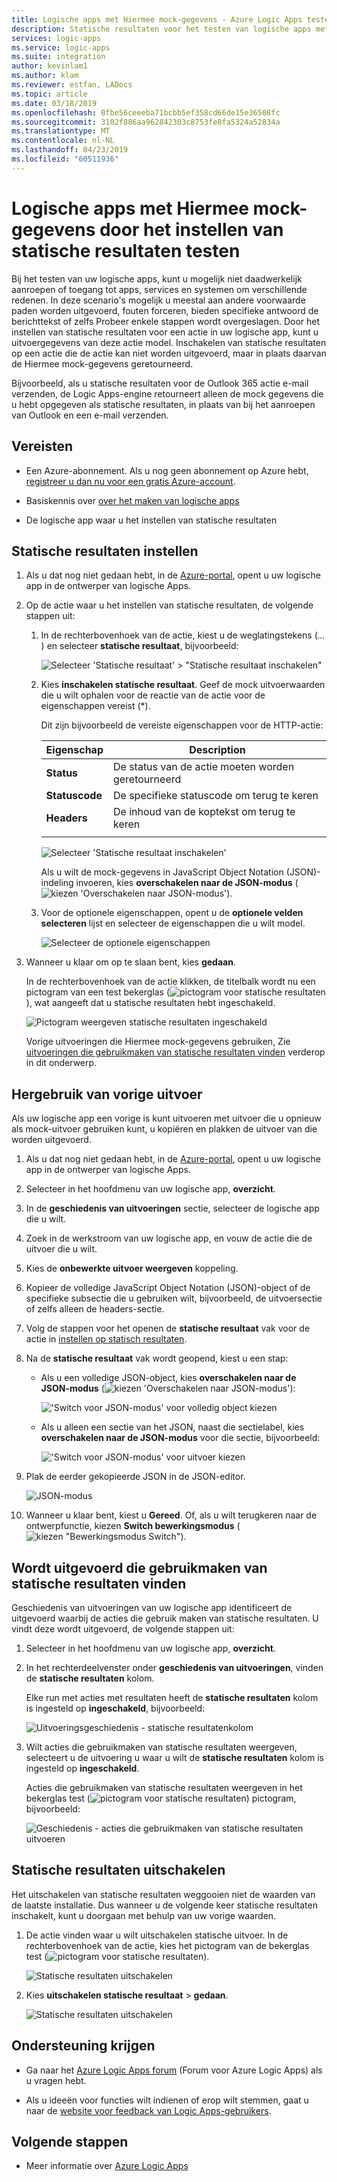 ```yaml
---
title: Logische apps met Hiermee mock-gegevens - Azure Logic Apps testen
description: Statische resultaten voor het testen van logische apps met Hiermee mock-gegevens zonder die betrekking hebben op de productie-omgevingen instellen
services: logic-apps
ms.service: logic-apps
ms.suite: integration
author: kevinlam1
ms.author: klam
ms.reviewer: estfan, LADocs
ms.topic: article
ms.date: 03/18/2019
ms.openlocfilehash: 0fbe56ceeeba71bcbb5ef358cd66de15e36508fc
ms.sourcegitcommit: 3102f886aa962842303c8753fe8fa5324a52834a
ms.translationtype: MT
ms.contentlocale: nl-NL
ms.lasthandoff: 04/23/2019
ms.locfileid: "60511936"
---
```

# <a name="test-logic-apps-with-mock-data-by-setting-up-static-results"></a>Logische apps met Hiermee mock-gegevens door het instellen van statische resultaten testen

Bij het testen van uw logische apps, kunt u mogelijk niet daadwerkelijk aanroepen of toegang tot apps, services en systemen om verschillende redenen. In deze scenario's mogelijk u meestal aan andere voorwaarde paden worden uitgevoerd, fouten forceren, bieden specifieke antwoord de berichttekst of zelfs Probeer enkele stappen wordt overgeslagen. Door het instellen van statische resultaten voor een actie in uw logische app, kunt u uitvoergegevens van deze actie model. Inschakelen van statische resultaten op een actie die de actie kan niet worden uitgevoerd, maar in plaats daarvan de Hiermee mock-gegevens geretourneerd.

Bijvoorbeeld, als u statische resultaten voor de Outlook 365 actie e-mail verzenden, de Logic Apps-engine retourneert alleen de mock gegevens die u hebt opgegeven als statische resultaten, in plaats van bij het aanroepen van Outlook en een e-mail verzenden.

## <a name="prerequisites"></a>Vereisten

* Een Azure-abonnement. Als u nog geen abonnement op Azure hebt, <a href="https://azure.microsoft.com/free/" target="_blank">registreer u dan nu voor een gratis Azure-account</a>.

* Basiskennis over [over het maken van logische apps](../logic-apps/quickstart-create-first-logic-app-workflow.md)

* De logische app waar u het instellen van statische resultaten

<a name="set-up-static-results"></a>

## <a name="set-up-static-results"></a>Statische resultaten instellen

1. Als u dat nog niet gedaan hebt, in de [Azure-portal](https://portal.azure.com), opent u uw logische app in de ontwerper van logische Apps.

1. Op de actie waar u het instellen van statische resultaten, de volgende stappen uit: 

   1. In de rechterbovenhoek van de actie, kiest u de weglatingstekens (*...* ) en selecteer **statische resultaat**, bijvoorbeeld:

      ![Selecteer 'Statische resultaat' > "Statische resultaat inschakelen"](./media/test-logic-apps-mock-data-static-results/select-static-result.png)

   1. Kies **inschakelen statische resultaat**. Geef de mock uitvoerwaarden die u wilt ophalen voor de reactie van de actie voor de eigenschappen vereist (*).

      Dit zijn bijvoorbeeld de vereiste eigenschappen voor de HTTP-actie:

      | Eigenschap | Description |
      |----------|-------------|
      | **Status** | De status van de actie moeten worden geretourneerd |
      | **Statuscode** | De specifieke statuscode om terug te keren |
      | **Headers** | De inhoud van de koptekst om terug te keren |
      |||

      ![Selecteer 'Statische resultaat inschakelen'](./media/test-logic-apps-mock-data-static-results/enable-static-result.png)

      Als u wilt de mock-gegevens in JavaScript Object Notation (JSON)-indeling invoeren, kies **overschakelen naar de JSON-modus** (![kiezen 'Overschakelen naar JSON-modus'](./media/test-logic-apps-mock-data-static-results/switch-to-json-mode-button.png)).

   1. Voor de optionele eigenschappen, opent u de **optionele velden selecteren** lijst en selecteer de eigenschappen die u wilt model.

      ![Selecteer de optionele eigenschappen](./media/test-logic-apps-mock-data-static-results/optional-properties.png)

1. Wanneer u klaar om op te slaan bent, kies **gedaan**.

   In de rechterbovenhoek van de actie klikken, de titelbalk wordt nu een pictogram van een test bekerglas (![pictogram voor statische resultaten](./media/test-logic-apps-mock-data-static-results/static-results-test-beaker-icon.png)), wat aangeeft dat u statische resultaten hebt ingeschakeld.

   ![Pictogram weergeven statische resultaten ingeschakeld](./media/test-logic-apps-mock-data-static-results/static-results-enabled.png)

   Vorige uitvoeringen die Hiermee mock-gegevens gebruiken, Zie [uitvoeringen die gebruikmaken van statische resultaten vinden](#find-runs-mock-data) verderop in dit onderwerp.

<a name="reuse-sample-outputs"></a>

## <a name="reuse-previous-outputs"></a>Hergebruik van vorige uitvoer

Als uw logische app een vorige is kunt uitvoeren met uitvoer die u opnieuw als mock-uitvoer gebruiken kunt, u kopiëren en plakken de uitvoer van die worden uitgevoerd.

1. Als u dat nog niet gedaan hebt, in de [Azure-portal](https://portal.azure.com), opent u uw logische app in de ontwerper van logische Apps.

1. Selecteer in het hoofdmenu van uw logische app, **overzicht**.

1. In de **geschiedenis van uitvoeringen** sectie, selecteer de logische app die u wilt.

1. Zoek in de werkstroom van uw logische app, en vouw de actie die de uitvoer die u wilt.

1. Kies de **onbewerkte uitvoer weergeven** koppeling.

1. Kopieer de volledige JavaScript Object Notation (JSON)-object of de specifieke subsectie die u gebruiken wilt, bijvoorbeeld, de uitvoersectie of zelfs alleen de headers-sectie.

1. Volg de stappen voor het openen de **statische resultaat** vak voor de actie in [instellen op statisch resultaten](#set-up-static-results).

1. Na de **statische resultaat** vak wordt geopend, kiest u een stap:

   * Als u een volledige JSON-object, kies **overschakelen naar de JSON-modus** (![kiezen 'Overschakelen naar JSON-modus'](./media/test-logic-apps-mock-data-static-results/switch-to-json-mode-button.png)):

     !['Switch voor JSON-modus' voor volledig object kiezen](./media/test-logic-apps-mock-data-static-results/switch-to-json-mode-button-complete.png)

   * Als u alleen een sectie van het JSON, naast die sectielabel, kies **overschakelen naar de JSON-modus** voor die sectie, bijvoorbeeld:

     !['Switch voor JSON-modus' voor uitvoer kiezen](./media/test-logic-apps-mock-data-static-results/switch-to-json-mode-button-outputs.png)

1. Plak de eerder gekopieerde JSON in de JSON-editor.

   ![JSON-modus](./media/test-logic-apps-mock-data-static-results/json-editing-mode.png)

1. Wanneer u klaar bent, kiest u **Gereed**. Of, als u wilt terugkeren naar de ontwerpfunctie, kiezen **Switch bewerkingsmodus** (![kiezen "Bewerkingsmodus Switch"](./media/test-logic-apps-mock-data-static-results/switch-editor-mode-button.png)).

<a name="find-runs-mock-data"></a>

## <a name="find-runs-that-use-static-results"></a>Wordt uitgevoerd die gebruikmaken van statische resultaten vinden

Geschiedenis van uitvoeringen van uw logische app identificeert de uitgevoerd waarbij de acties die gebruik maken van statische resultaten. U vindt deze wordt uitgevoerd, de volgende stappen uit:

1. Selecteer in het hoofdmenu van uw logische app, **overzicht**. 

1. In het rechterdeelvenster onder **geschiedenis van uitvoeringen**, vinden de **statische resultaten** kolom. 

   Elke run met acties met resultaten heeft de **statische resultaten** kolom is ingesteld op **ingeschakeld**, bijvoorbeeld:

   ![Uitvoeringsgeschiedenis - statische resultatenkolom](./media/test-logic-apps-mock-data-static-results/run-history.png)

1. Wilt acties die gebruikmaken van statische resultaten weergeven, selecteert u de uitvoering u waar u wilt de **statische resultaten** kolom is ingesteld op **ingeschakeld**.

   Acties die gebruikmaken van statische resultaten weergeven in het bekerglas test (![pictogram voor statische resultaten](./media/test-logic-apps-mock-data-static-results/static-results-test-beaker-icon.png)) pictogram, bijvoorbeeld:

   ![Geschiedenis - acties die gebruikmaken van statische resultaten uitvoeren](./media/test-logic-apps-mock-data-static-results/static-results-enabled-run-details.png)

## <a name="disable-static-results"></a>Statische resultaten uitschakelen

Het uitschakelen van statische resultaten weggooien niet de waarden van de laatste installatie. Dus wanneer u de volgende keer statische resultaten inschakelt, kunt u doorgaan met behulp van uw vorige waarden.

1. De actie vinden waar u wilt uitschakelen statische uitvoer. In de rechterbovenhoek van de actie, kies het pictogram van de bekerglas test (![pictogram voor statische resultaten](./media/test-logic-apps-mock-data-static-results/static-results-test-beaker-icon.png)).

   ![Statische resultaten uitschakelen](./media/test-logic-apps-mock-data-static-results/disable-static-results.png)

1. Kies **uitschakelen statische resultaat** > **gedaan**.

   ![Statische resultaten uitschakelen](./media/test-logic-apps-mock-data-static-results/disable-static-results-button.png)

## <a name="get-support"></a>Ondersteuning krijgen

* Ga naar het [Azure Logic Apps forum](https://social.msdn.microsoft.com/Forums/en-US/home?forum=azurelogicapps) (Forum voor Azure Logic Apps) als u vragen hebt.

* Als u ideeën voor functies wilt indienen of erop wilt stemmen, gaat u naar de [website voor feedback van Logic Apps-gebruikers](https://aka.ms/logicapps-wish).

## <a name="next-steps"></a>Volgende stappen

* Meer informatie over [Azure Logic Apps](../logic-apps/logic-apps-overview.md)
